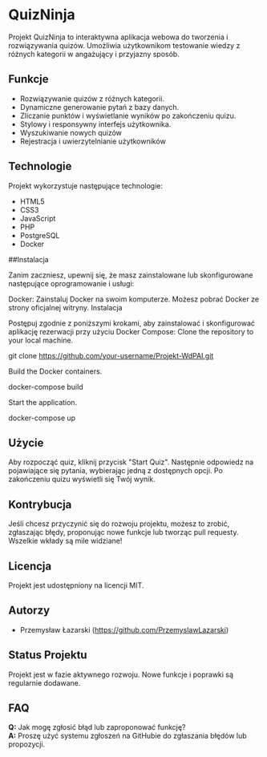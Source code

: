 # QuizNinja

Projekt QuizNinja to interaktywna aplikacja webowa do tworzenia i rozwiązywania quizów. Umożliwia użytkownikom testowanie wiedzy z różnych kategorii w angażujący i przyjazny sposób.

## Funkcje

- Rozwiązywanie quizów z różnych kategorii.
- Dynamiczne generowanie pytań z bazy danych.
- Zliczanie punktów i wyświetlanie wyników po zakończeniu quizu.
- Stylowy i responsywny interfejs użytkownika.
- Wyszukiwanie nowych quizów
- Rejestracja i uwierzytelnianie użytkowników

## Technologie

Projekt wykorzystuje następujące technologie:
- HTML5
- CSS3
- JavaScript
- PHP
- PostgreSQL
- Docker

##Instalacja

Zanim zaczniesz, upewnij się, że masz zainstalowane lub skonfigurowane następujące oprogramowanie i usługi:

Docker: Zainstaluj Docker na swoim komputerze. Możesz pobrać Docker ze strony oficjalnej witryny.
Instalacja

Postępuj zgodnie z poniższymi krokami, aby zainstalować i skonfigurować aplikację rezerwacji przy użyciu Docker Compose:
Clone the repository to your local machine.

git clone https://github.com/your-username/Projekt-WdPAI.git

Build the Docker containers.

 docker-compose build
 
Start the application.

 docker-compose up
 
## Użycie

Aby rozpocząć quiz, kliknij przycisk "Start Quiz". Następnie odpowiedz na pojawiające się pytania, wybierając jedną z dostępnych opcji. Po zakończeniu quizu wyświetli się Twój wynik.

## Kontrybucja

Jeśli chcesz przyczynić się do rozwoju projektu, możesz to zrobić, zgłaszając błędy, proponując nowe funkcje lub tworząc pull requesty. Wszelkie wkłady są mile widziane!

## Licencja

Projekt jest udostępniony na licencji MIT.

## Autorzy

- Przemysław Łazarski (https://github.com/PrzemyslawLazarski)

## Status Projektu

Projekt jest w fazie aktywnego rozwoju. Nowe funkcje i poprawki są regularnie dodawane.

## FAQ

**Q:** Jak mogę zgłosić błąd lub zaproponować funkcję?  
**A:** Proszę użyć systemu zgłoszeń na GitHubie do zgłaszania błędów lub propozycji.
